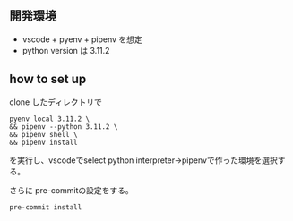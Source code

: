 ## 開発環境
- vscode + pyenv + pipenv を想定
- python version は 3.11.2

## how to set up
clone したディレクトリで
```shell
pyenv local 3.11.2 \
&& pipenv --python 3.11.2 \
&& pipenv shell \
&& pipenv install
```
を実行し、vscodeでselect python interpreter→pipenvで作った環境を選択する。

さらに pre-commitの設定をする。
```shell
pre-commit install
```

